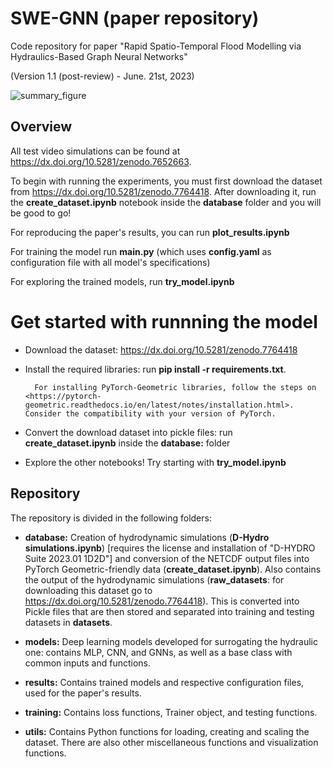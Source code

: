 # SWE-GNN (paper repository)
Code repository for paper "Rapid Spatio-Temporal Flood Modelling via Hydraulics-Based Graph Neural Networks"

(Version 1.1 (post-review) - June. 21st, 2023)

![summary_figure](summary_figure.png)

## Overview

All test video simulations can be found at <https://dx.doi.org/10.5281/zenodo.7652663>.

To begin with running the experiments, you must first download the dataset from <https://dx.doi.org/10.5281/zenodo.7764418>.
After downloading it, run the **create_dataset.ipynb** notebook inside the **database** folder and you will be good to go!

For reproducing the paper's results, you can run **plot_results.ipynb**

For training the model run **main.py** (which uses **config.yaml** as configuration file with all model's specifications)

For exploring the trained models, run **try_model.ipynb**

# Get started with runnning the model

* Download the dataset: <https://dx.doi.org/10.5281/zenodo.7764418>

* Install the required libraries: run __pip install -r requirements.txt__. 

        For installing PyTorch-Geometric libraries, follow the steps on <https://pytorch-geometric.readthedocs.io/en/latest/notes/installation.html>. Consider the compatibility with your version of PyTorch.

* Convert the download dataset into pickle files: run **create_dataset.ipynb** inside the **database:** folder

* Explore the other notebooks! Try starting with **try_model.ipynb**

## Repository 

The repository is divided in the following folders:

* **database:** Creation of hydrodynamic simulations (**D-Hydro simulations.ipynb**) [requires the license and installation of "D-HYDRO Suite 2023.01 1D2D"] and conversion of the NETCDF output files into PyTorch Geometric-friendly data (**create_dataset.ipynb**).
Also contains the output of the hydrodynamic simulations (**raw_datasets**: for downloading this dataset go to <https://dx.doi.org/10.5281/zenodo.7764418>). This is converted into Pickle files that are then stored and separated into training and testing datasets in **datasets**.

* **models:**  Deep learning models developed for surrogating the hydraulic one: contains MLP, CNN, and GNNs, as well as a base class with common inputs and functions.

* **results:** Contains trained models and respective configuration files, used for the paper's results.

* **training:** Contains loss functions, Trainer object, and testing functions.

* **utils:** Contains Python functions for loading, creating and scaling the dataset. There are also other miscellaneous functions and visualization functions.
